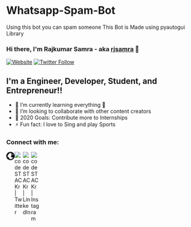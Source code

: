 # Whatsapp-Spam-Bot
Using this bot you can spam someone 
This Bot is Made using pyautogui Library 
### Hi there, I'm Rajkumar Samra - aka [rjsamra](https://rajkumarsamra.blogspot.com/) 👋

[![Website](https://img.shields.io/website?label=Rajkumar-Samra-Blog&style=for-the-badge&url=https%3A%2F%2Fcodestackr.com)](https://rajkumarsamra.blogspot.com)
[![Twitter Follow](https://img.shields.io/twitter/follow/Rajkumar-Samra?color=1DA1F2&logo=twitter&style=for-the-badge)](https://twitter.com/rajkumarsamra)

## I'm a Engineer, Developer, Student, and Entrepreneur!!

- 🌱 I’m currently learning everything 🤣
- 👯 I’m looking to collaborate with other content creators
- 🥅 2020 Goals: Contribute more to Internships
- ⚡ Fun fact: I love to Sing and play Sports


### Connect with me:

[<img align="left" alt="codeSTACKr.com" width="22px" src="https://raw.githubusercontent.com/iconic/open-iconic/master/svg/globe.svg" />](https://rajkumarsamra.blogspot.com/)
[<img align="left" alt="codeSTACKr | Twitter" width="22px" src="https://cdn.jsdelivr.net/npm/simple-icons@v3/icons/twitter.svg" />](https://twitter.com/rajkumarsamra)
[<img align="left" alt="codeSTACKr | LinkedIn" width="22px" src="https://cdn.jsdelivr.net/npm/simple-icons@v3/icons/linkedin.svg" />](https://in.linkedin.com/in/rajkumarsamra)
[<img align="left" alt="codeSTACKr | Instagram" width="22px" src="https://cdn.jsdelivr.net/npm/simple-icons@v3/icons/instagram.svg" />](https://www.instagram.com/rajkumarsamra/?hl=en)
